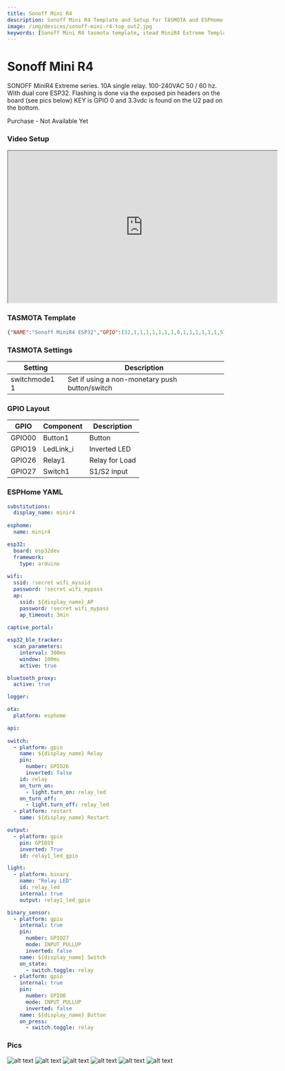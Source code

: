 ```yaml
---
title: Sonoff Mini R4
description: Sonoff Mini R4 Template and Setup for TASMOTA and ESPHome
image: /img/devices/sonoff-mini-r4-top_out2.jpg
keywords: [Sonoff Mini R4 tasmota template, itead MiniR4 Extreme Template, Sonoff Mini ESPHome, 2APN5-MINIR4, SONOFF bluetooth proxy]
---
```


# Sonoff Mini R4

SONOFF MiniR4 Extreme series.  10A single relay.  100-240VAC 50 / 60 hz.  With dual core ESP32.  Flashing is done via the exposed pin headers on the board (see pics below) KEY is GPIO 0 and 3.3vdc is found on the U2 pad on the bottom.

Purchase - Not Available Yet

### Video Setup

<iframe allowfullscreen height="353" src="https://www.youtube.com/embed/H_KnzI8noVs" width="625" youtube-src-=""></iframe>  

### TASMOTA Template
```json
{"NAME":"Sonoff MiniR4 ESP32","GPIO":[32,1,1,1,1,1,1,1,0,1,1,1,1,1,1,576,0,1,1,1,0,1,224,160,0,0,0,0,1,1,1,1,1,0,0,1],"FLAG":0,"BASE":1}
```

### TASMOTA Settings

| Setting | Description
|---------------|-------------
| switchmode1 1 | Set if using a non-monetary push button/switch

### GPIO Layout

| GPIO |    Component | Description |
|------ |-------------|-------------|         
|GPIO00	| Button1 | Button
|GPIO19	| LedLink_i | Inverted LED
|GPIO26	| Relay1 | Relay for Load
|GPIO27	| Switch1 | S1/S2 input

### ESPHome YAML

```yaml
substitutions:
  display_name: minir4
  
esphome:
  name: minir4

esp32:
  board: esp32dev
  framework:
    type: arduino
    
wifi:
  ssid: !secret wifi_myssid
  password: !secret wifi_mypass
  ap: 
    ssid: ${display_name}_AP
    password: !secret wifi_mypass
    ap_timeout: 3min
    
captive_portal:

esp32_ble_tracker:
  scan_parameters:
    interval: 300ms
    window: 100ms
    active: true

bluetooth_proxy:
  active: true

logger:

ota:
  platform: esphome

api:
  
switch:
  - platform: gpio
    name: ${display_name} Relay
    pin:
      number: GPIO26
      inverted: false
    id: relay
    on_turn_on:
      - light.turn_on: relay_led
    on_turn_off:
      - light.turn_off: relay_led
  - platform: restart
    name: ${display_name} Restart

output:
  - platform: gpio
    pin: GPIO19
    inverted: True
    id: relay1_led_gpio

light:
  - platform: binary
    name: "Relay LED"
    id: relay_led
    internal: true    
    output: relay1_led_gpio

binary_sensor:
  - platform: gpio
    internal: true
    pin:
      number: GPIO27
      mode: INPUT_PULLUP
      inverted: false
    name: ${display_name} Switch
    on_state:
      - switch.toggle: relay
  - platform: gpio
    internal: true
    pin:
      number: GPIO0
      mode: INPUT_PULLUP
      inverted: false
    name: ${display_name} Button
    on_press:
      - switch.toggle: relay
```

### Pics
![alt text](/img/devices/sonoff-mini-r4-top_out.webp)
![alt text](/img/devices/sonoff-mini-r4-bottom_out.webp)
![alt text](/img/devices/sonoff-mini-r4-top_in.webp)
![alt text](/img/devices/sonoff-mini-r4-bottom_in.webp)
![alt text](/img/devices/sonoff-mini-r4-side.webp)
![alt text](/img/devices/sonoff-mini-r4-3v3.webp)
